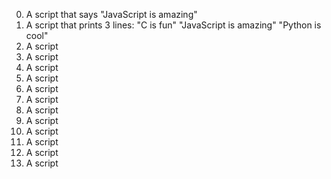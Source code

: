 0. A script that says "JavaScript is amazing"
1. A script that prints 3 lines: "C is fun" "JavaScript is amazing" "Python is cool"
2. A script
3. A script
4. A script
5. A script
6. A script
7. A script
8. A script
9. A script
10. A script
11. A script
12. A script
13. A script